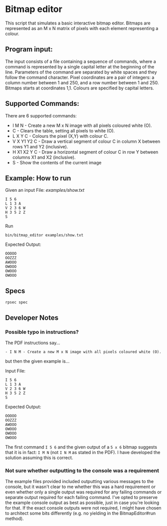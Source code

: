# Bitmap editor

This script that simulates a basic interactive bitmap editor. Bitmaps
are represented as an M x N matrix of pixels with each element representing a colour.

## Program input:

The input consists of a file containing a sequence of commands, where a command is represented by a single capital letter at the beginning of the line. Parameters of the command are separated by white spaces and they follow the command character.
Pixel coordinates are a pair of integers: a column number between 1 and 250, and a row number between 1 and 250. Bitmaps starts at coordinates 1,1. Colours are specified by capital letters.

## Supported Commands:

There are 6 supported commands:
- I M N - Create a new M x N image with all pixels coloured white (O).
- C - Clears the table, setting all pixels to white (O).
- L X Y C - Colours the pixel (X,Y) with colour C.
- V X Y1 Y2 C - Draw a vertical segment of colour C in column X between rows Y1
and Y2 (inclusive).
- H X1 X2 Y C - Draw a horizontal segment of colour C in row Y between columns
X1 and X2 (inclusive).
- S - Show the contents of the current image

## Example: How to run

Given an input File: _examples/show.txt_

```
I 5 6
L 1 3 A
V 2 3 6 W
H 3 5 2 Z
S
```

Run

```
bin/bitmap_editor examples/show.txt
```


Expected Output:
```
OOOOO
OOZZZ
AWOOO
OWOOO
OWOOO
OWOOO
```

## Specs

```
rpsec spec
```


## Developer Notes

### Possible typo in instructions?

The PDF instructions say...
```
- I N M - Create a new M x N image with all pixels coloured white (O).
```

but then the given example is...

Input File:
```
I 5 6
L 1 3 A
V 2 3 6 W
H 3 5 2 Z
S
```

Expected Output:
```
OOOOO
OOZZZ
AWOOO
OWOOO
OWOOO
OWOOO
```

The first command `I 5 6` and the given output of a `5 x 6` bitmap suggests that it is in fact: `I M N` (not `I N M` as stated in the PDF). I have developed the solution assuming this is correct.

### Not sure whether outputting to the console was a requirement

The example files provided included outputting various messages to the console, but it wasn't clear to me whether this was a hard requirement or even whether only a single output was required for any failing commands or separate output required for each failing command. I've opted to preserve the example console output as best as possible, just in case you're looking for that. If the exact console outputs were not required, I might have chosen to architect some bits differently (e.g. no yielding in the BitmapEditor#run method).
